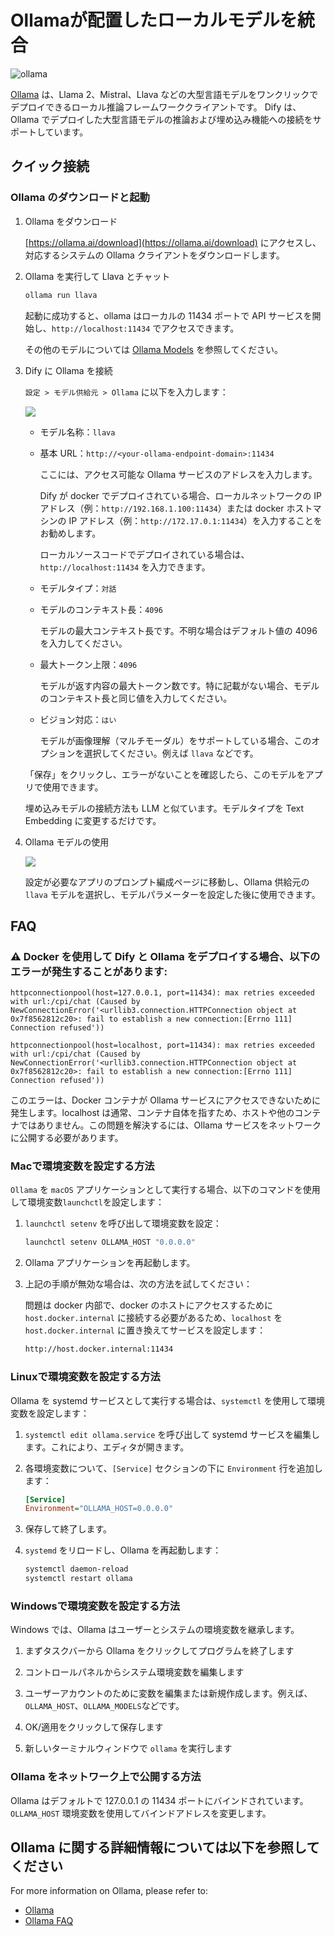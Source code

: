 # Ollamaが配置したローカルモデルを統合

![ollama](../../.gitbook/assets/ollama.png)

[Ollama](https://github.com/jmorganca/ollama) は、Llama 2、Mistral、Llava などの大型言語モデルをワンクリックでデプロイできるローカル推論フレームワーククライアントです。
Dify は、Ollama でデプロイした大型言語モデルの推論および埋め込み機能への接続をサポートしています。

## クイック接続

### Ollama のダウンロードと起動

1. Ollama をダウンロード

   [https://ollama.ai/download](https://ollama.ai/download) にアクセスし、対応するシステムの Ollama クライアントをダウンロードします。

2. Ollama を実行して Llava とチャット

    ```bash
    ollama run llava
    ```

    起動に成功すると、ollama はローカルの 11434 ポートで API サービスを開始し、`http://localhost:11434` でアクセスできます。

    その他のモデルについては [Ollama Models](https://ollama.ai/library) を参照してください。

3. Dify に Ollama を接続

   `設定 > モデル供給元 > Ollama` に以下を入力します：

   ![](../../.gitbook/assets/ollama-config-zh.png)

   - モデル名称：`llava`
   
   - 基本 URL：`http://<your-ollama-endpoint-domain>:11434`
   
     ここには、アクセス可能な Ollama サービスのアドレスを入力します。
   
     Dify が docker でデプロイされている場合、ローカルネットワークの IP アドレス（例：`http://192.168.1.100:11434`）または docker ホストマシンの IP アドレス（例：`http://172.17.0.1:11434`）を入力することをお勧めします。
   
     ローカルソースコードでデプロイされている場合は、`http://localhost:11434` を入力できます。

   - モデルタイプ：`対話`

   - モデルのコンテキスト長：`4096`
   
     モデルの最大コンテキスト長です。不明な場合はデフォルト値の 4096 を入力してください。
   
   - 最大トークン上限：`4096`
   
     モデルが返す内容の最大トークン数です。特に記載がない場合、モデルのコンテキスト長と同じ値を入力してください。

   - ビジョン対応：`はい`
   
     モデルが画像理解（マルチモーダル）をサポートしている場合、このオプションを選択してください。例えば `llava` などです。

   「保存」をクリックし、エラーがないことを確認したら、このモデルをアプリで使用できます。

   埋め込みモデルの接続方法も LLM と似ています。モデルタイプを Text Embedding に変更するだけです。

4. Ollama モデルの使用

   ![](../../.gitbook/assets/ollama-use-model.png)

   設定が必要なアプリのプロンプト編成ページに移動し、Ollama 供給元の `llava` モデルを選択し、モデルパラメーターを設定した後に使用できます。

## FAQ

### ⚠️ Docker を使用して Dify と Ollama をデプロイする場合、以下のエラーが発生することがあります:

```
httpconnectionpool(host=127.0.0.1, port=11434): max retries exceeded with url:/cpi/chat (Caused by NewConnectionError('<urllib3.connection.HTTPConnection object at 0x7f8562812c20>: fail to establish a new connection:[Errno 111] Connection refused'))

httpconnectionpool(host=localhost, port=11434): max retries exceeded with url:/cpi/chat (Caused by NewConnectionError('<urllib3.connection.HTTPConnection object at 0x7f8562812c20>: fail to establish a new connection:[Errno 111] Connection refused'))
```

このエラーは、Docker コンテナが Ollama サービスにアクセスできないために発生します。localhost は通常、コンテナ自体を指すため、ホストや他のコンテナではありません。この問題を解決するには、Ollama サービスをネットワークに公開する必要があります。

### Macで環境変数を設定する方法

`Ollama` を `macOS` アプリケーションとして実行する場合、以下のコマンドを使用して環境変数`launchctl`を設定します：

1. `launchctl setenv` を呼び出して環境変数を設定：

    ```bash
    launchctl setenv OLLAMA_HOST "0.0.0.0"
    ```

2. Ollama アプリケーションを再起動します。

3. 上記の手順が無効な場合は、次の方法を試してください：

    問題は docker 内部で、docker のホストにアクセスするために `host.docker.internal` に接続する必要があるため、`localhost` を `host.docker.internal` に置き換えてサービスを設定します：

    ```bash
    http://host.docker.internal:11434
    ```

### Linuxで環境変数を設定する方法

Ollama を systemd サービスとして実行する場合は、`systemctl` を使用して環境変数を設定します：

1. `systemctl edit ollama.service` を呼び出して systemd サービスを編集します。これにより、エディタが開きます。

2. 各環境変数について、`[Service]` セクションの下に `Environment` 行を追加します：

    ```ini
    [Service]
    Environment="OLLAMA_HOST=0.0.0.0"
    ```

3. 保存して終了します。

4. `systemd` をリロードし、Ollama を再起動します：

   ```bash
   systemctl daemon-reload
   systemctl restart ollama
   ```

### Windowsで環境変数を設定する方法

Windows では、Ollama はユーザーとシステムの環境変数を継承します。

1. まずタスクバーから Ollama をクリックしてプログラムを終了します

2. コントロールパネルからシステム環境変数を編集します

3. ユーザーアカウントのために変数を編集または新規作成します。例えば、`OLLAMA_HOST`、`OLLAMA_MODELS`などです。

4. OK/適用をクリックして保存します

5. 新しいターミナルウィンドウで `ollama` を実行します

### Ollama をネットワーク上で公開する方法

Ollama はデフォルトで 127.0.0.1 の 11434 ポートにバインドされています。`OLLAMA_HOST` 環境変数を使用してバインドアドレスを変更します。

## Ollama に関する詳細情報については以下を参照してください

For more information on Ollama, please refer to: 

- [Ollama](https://github.com/jmorganca/ollama)
- [Ollama FAQ](https://github.com/ollama/ollama/blob/main/docs/faq.md)